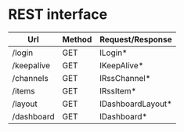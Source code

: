 # REST interface

Url | Method | Request/Response
--- | --- | ---
/login | GET | ILogin\*
/keepalive | GET | IKeepAlive\*
/channels | GET | IRssChannel\*
/items | GET | IRssItem\*
/layout | GET | IDashboardLayout\*
/dashboard | GET | IDashboard\*



